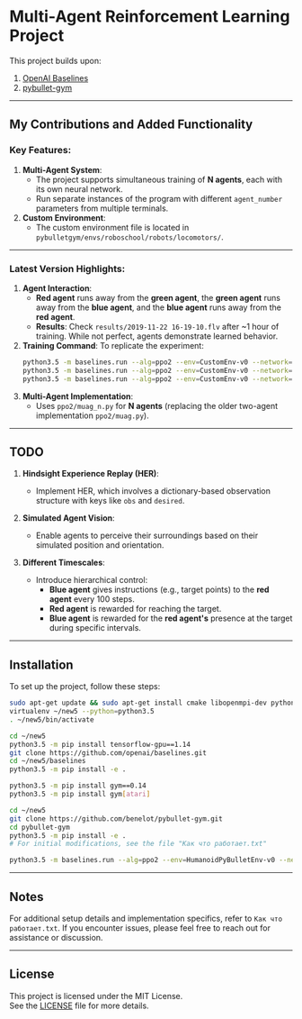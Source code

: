 # Multi-Agent Reinforcement Learning Project

This project builds upon:  
1. [OpenAI Baselines](https://github.com/openai/baselines)  
2. [pybullet-gym](https://github.com/benelot/pybullet-gym)

---

## My Contributions and Added Functionality

### Key Features:
1. **Multi-Agent System**:
   - The project supports simultaneous training of **N agents**, each with its own neural network.
   - Run separate instances of the program with different `agent_number` parameters from multiple terminals.
2. **Custom Environment**:
   - The custom environment file is located in `pybulletgym/envs/roboschool/robots/locomotors/`.

---

### Latest Version Highlights:
1. **Agent Interaction**:
   - **Red agent** runs away from the **green agent**, the **green agent** runs away from the **blue agent**, and the **blue agent** runs away from the **red agent**.
   - **Results**: Check `results/2019-11-22 16-19-10.flv` after ~1 hour of training. While not perfect, agents demonstrate learned behavior.
2. **Training Command**:
   To replicate the experiment:
   ```bash
   python3.5 -m baselines.run --alg=ppo2 --env=CustomEnv-v0 --network=mlp --num_timesteps=2e7 --save_path=~/models/AntPyBulletEnv-v0_ppo2 --play --agent_number=1
   python3.5 -m baselines.run --alg=ppo2 --env=CustomEnv-v0 --network=mlp --num_timesteps=2e7 --save_path=~/models/AntPyBulletEnv-v0_ppo2 --play --agent_number=2
   python3.5 -m baselines.run --alg=ppo2 --env=CustomEnv-v0 --network=mlp --num_timesteps=2e7 --save_path=~/models/AntPyBulletEnv-v0_ppo2 --play --agent_number=3
   ```
3. **Multi-Agent Implementation**:
   - Uses `ppo2/muag_n.py` for **N agents** (replacing the older two-agent implementation `ppo2/muag.py`).

---

## TODO

1. **Hindsight Experience Replay (HER)**:
   - Implement HER, which involves a dictionary-based observation structure with keys like `obs` and `desired`.

2. **Simulated Agent Vision**:
   - Enable agents to perceive their surroundings based on their simulated position and orientation.

3. **Different Timescales**:
   - Introduce hierarchical control:
     - **Blue agent** gives instructions (e.g., target points) to the **red agent** every 100 steps.
     - **Red agent** is rewarded for reaching the target.
     - **Blue agent** is rewarded for the **red agent's** presence at the target during specific intervals.

---

## Installation

To set up the project, follow these steps:

```bash
sudo apt-get update && sudo apt-get install cmake libopenmpi-dev python3-dev zlib1g-dev
virtualenv ~/new5 --python=python3.5
. ~/new5/bin/activate

cd ~/new5
python3.5 -m pip install tensorflow-gpu==1.14
git clone https://github.com/openai/baselines.git
cd ~/new5/baselines
python3.5 -m pip install -e .

python3.5 -m pip install gym==0.14
python3.5 -m pip install gym[atari]

cd ~/new5
git clone https://github.com/benelot/pybullet-gym.git
cd pybullet-gym
python3.5 -m pip install -e .
# For initial modifications, see the file "Как что работает.txt"

python3.5 -m baselines.run --alg=ppo2 --env=HumanoidPyBulletEnv-v0 --network=mlp --num_timesteps=2e7 --save_path=~/models/HumanoidPyBulletEnv-v0_2e7_ppo2 --play
```

---

## Notes

For additional setup details and implementation specifics, refer to `Как что работает.txt`. If you encounter issues, please feel free to reach out for assistance or discussion.

---

## License

This project is licensed under the MIT License.  
See the [LICENSE](LICENSE) file for more details.
